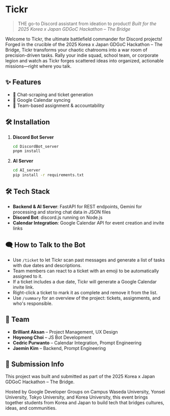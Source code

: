 # Tickr

> THE go-to Discord assistant from ideation to product!
> *Built for the 2025 Korea x Japan GDGoC Hackathon – The Bridge*

Welcome to Tickr, the ultimate battlefield commander for Discord projects! Forged in the crucible of the 2025 Korea x Japan GDGoC Hackathon – The Bridge, Tickr transforms your chaotic chatrooms into a war room of precision-driven tasks. Rally your indie squad, school team, or corporate legion and watch as Tickr forges scattered ideas into organized, actionable missions—right where you talk.

## ✨ Features

* 🔄 Chat-scraping and ticket generation
* 📅 Google Calendar syncing
* 🤝 Team-based assignment & accountability

## 🛠️ Installation

1. **Discord Bot Server**

   ```bash
   cd DiscordBot_server
   pnpm install
   ```
2. **AI Server**

   ```bash
   cd AI_server
   pip install -r requirements.txt
   ```

## 🛠️ Tech Stack

* **Backend & AI Server**: FastAPI for REST endpoints, Gemini for processing and storing chat data in JSON files
* **Discord Bot**: discord.js running on Node.js
* **Calendar Integration**: Google Calendar API for event creation and invite links

## 🗨️ How to Talk to the Bot

* Use `/ticket` to let Tickr scan past messages and generate a list of tasks with due dates and descriptions.
* Team members can react to a ticket with an emoji to be automatically assigned to it.
* If a ticket includes a due date, Tickr will generate a Google Calendar invite link.
* Right-click a ticket to mark it as complete and remove it from the list.
* Use `/summary` for an overview of the project: tickets, assignments, and who's responsible.

## 👥 Team

* **Brilliant Aksan** – Project Management, UX Design
* **Hoyeong Choi** – JS Bot Development
* **Cedric Purwanto** – Calendar Integration, Prompt Engineering
* **Jaemin Kim** – Backend, Prompt Engineering

## 🏁 Submission Info

This project was built and submitted as part of the
2025 Korea x Japan GDGoC Hackathon – The Bridge.

Hosted by Google Developer Groups on Campus Waseda University, Yonsei University, Tokyo University, and Korea University, this event brings together students from Korea and Japan to build tech that bridges cultures, ideas, and communities.
